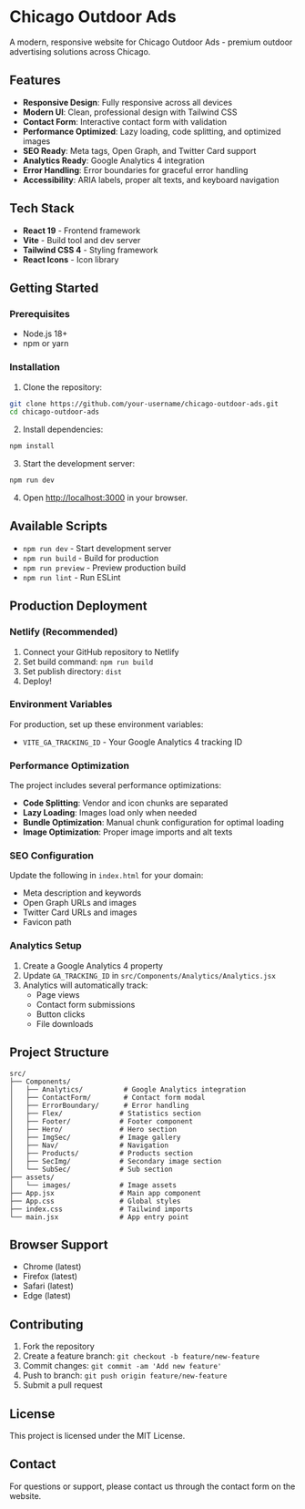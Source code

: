 # Chicago Outdoor Ads

A modern, responsive website for Chicago Outdoor Ads - premium outdoor advertising solutions across Chicago.

## Features

- **Responsive Design**: Fully responsive across all devices
- **Modern UI**: Clean, professional design with Tailwind CSS
- **Contact Form**: Interactive contact form with validation
- **Performance Optimized**: Lazy loading, code splitting, and optimized images
- **SEO Ready**: Meta tags, Open Graph, and Twitter Card support
- **Analytics Ready**: Google Analytics 4 integration
- **Error Handling**: Error boundaries for graceful error handling
- **Accessibility**: ARIA labels, proper alt texts, and keyboard navigation

## Tech Stack

- **React 19** - Frontend framework
- **Vite** - Build tool and dev server
- **Tailwind CSS 4** - Styling framework
- **React Icons** - Icon library

## Getting Started

### Prerequisites

- Node.js 18+
- npm or yarn

### Installation

1. Clone the repository:

```bash
git clone https://github.com/your-username/chicago-outdoor-ads.git
cd chicago-outdoor-ads
```

2. Install dependencies:

```bash
npm install
```

3. Start the development server:

```bash
npm run dev
```

4. Open [http://localhost:3000](http://localhost:3000) in your browser.

## Available Scripts

- `npm run dev` - Start development server
- `npm run build` - Build for production
- `npm run preview` - Preview production build
- `npm run lint` - Run ESLint

## Production Deployment

### Netlify (Recommended)

1. Connect your GitHub repository to Netlify
2. Set build command: `npm run build`
3. Set publish directory: `dist`
4. Deploy!

### Environment Variables

For production, set up these environment variables:

- `VITE_GA_TRACKING_ID` - Your Google Analytics 4 tracking ID

### Performance Optimization

The project includes several performance optimizations:

- **Code Splitting**: Vendor and icon chunks are separated
- **Lazy Loading**: Images load only when needed
- **Bundle Optimization**: Manual chunk configuration for optimal loading
- **Image Optimization**: Proper image imports and alt texts

### SEO Configuration

Update the following in `index.html` for your domain:

- Meta description and keywords
- Open Graph URLs and images
- Twitter Card URLs and images
- Favicon path

### Analytics Setup

1. Create a Google Analytics 4 property
2. Update `GA_TRACKING_ID` in `src/Components/Analytics/Analytics.jsx`
3. Analytics will automatically track:
   - Page views
   - Contact form submissions
   - Button clicks
   - File downloads

## Project Structure

```
src/
├── Components/
│   ├── Analytics/          # Google Analytics integration
│   ├── ContactForm/        # Contact form modal
│   ├── ErrorBoundary/      # Error handling
│   ├── Flex/              # Statistics section
│   ├── Footer/            # Footer component
│   ├── Hero/              # Hero section
│   ├── ImgSec/            # Image gallery
│   ├── Nav/               # Navigation
│   ├── Products/          # Products section
│   ├── SecImg/            # Secondary image section
│   └── SubSec/            # Sub section
├── assets/
│   └── images/            # Image assets
├── App.jsx                # Main app component
├── App.css                # Global styles
├── index.css              # Tailwind imports
└── main.jsx               # App entry point
```

## Browser Support

- Chrome (latest)
- Firefox (latest)
- Safari (latest)
- Edge (latest)

## Contributing

1. Fork the repository
2. Create a feature branch: `git checkout -b feature/new-feature`
3. Commit changes: `git commit -am 'Add new feature'`
4. Push to branch: `git push origin feature/new-feature`
5. Submit a pull request

## License

This project is licensed under the MIT License.

## Contact

For questions or support, please contact us through the contact form on the website.
